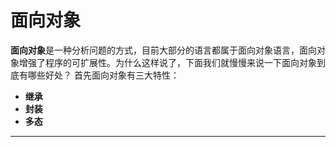 # 面向对象

**面向对象**是一种分析问题的方式，目前大部分的语言都属于面向对象语言，面向对象增强了程序的可扩展性。为什么这样说了，下面我们就慢慢来说一下面向对象到底有哪些好处？
首先面向对象有三大特性： 
- **继承** 
- **封装** 
- **多态** 
-------------------



